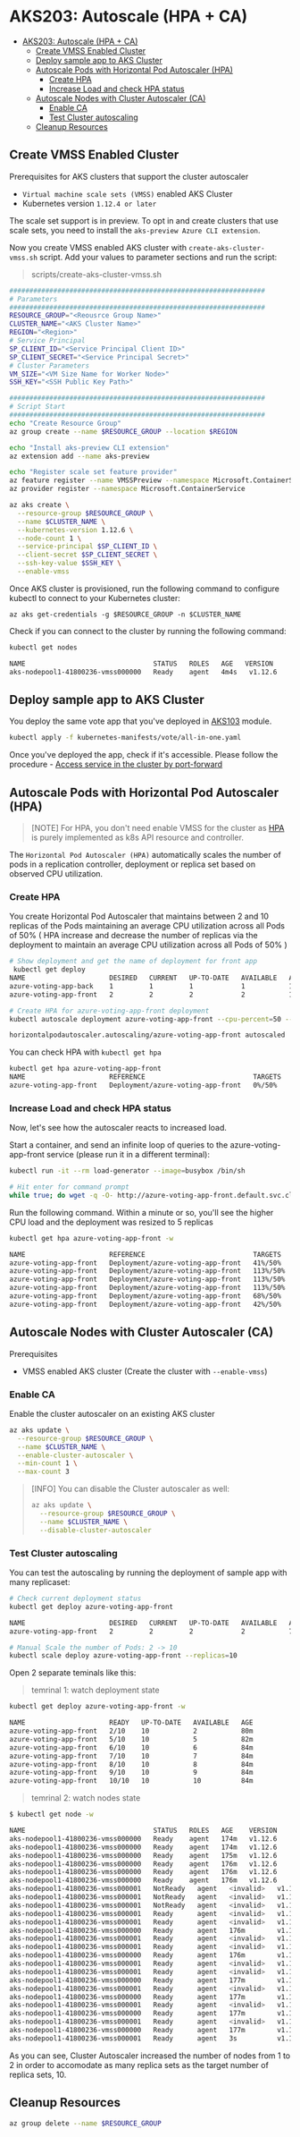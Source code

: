 # AKS203: Autoscale (HPA + CA)

<!-- TOC -->
- [AKS203: Autoscale (HPA + CA)](#aks203-autoscale-hpa--ca)
  - [Create VMSS Enabled Cluster](#create-vmss-enabled-cluster)
  - [Deploy sample app to AKS Cluster](#deploy-sample-app-to-aks-cluster)
  - [Autoscale Pods with Horizontal Pod Autoscaler (HPA)](#autoscale-pods-with-horizontal-pod-autoscaler-hpa)
    - [Create HPA](#create-hpa)
    - [Increase Load and check HPA status](#increase-load-and-check-hpa-status)
  - [Autoscale Nodes with Cluster Autoscaler (CA)](#autoscale-nodes-with-cluster-autoscaler-ca)
    - [Enable CA](#enable-ca)
    - [Test Cluster autoscaling](#test-cluster-autoscaling)
  - [Cleanup Resources](#cleanup-resources)

## Create VMSS Enabled Cluster

Prerequisites for AKS clusters that support the cluster autoscaler 
- `Virtual machine scale sets (VMSS)` enabled AKS Cluster
- Kubernetes version `1.12.4 or later`

The scale set support is in preview. To opt in and create clusters that use scale sets, you need to install the `aks-preview Azure CLI extension`. 

Now you create VMSS enabled AKS cluster with `create-aks-cluster-vmss.sh` script. Add your values to parameter sections and run the script:

> scripts/create-aks-cluster-vmss.sh
```sh
################################################################
# Parameters
################################################################
RESOURCE_GROUP="<Reousrce Group Name>"
CLUSTER_NAME="<AKS Cluster Name>"
REGION="<Region>"
# Service Principal
SP_CLIENT_ID="<Service Principal Client ID>"
SP_CLIENT_SECRET="<Service Principal Secret>"
# Cluster Parameters
VM_SIZE="<VM Size Name for Worker Node>"
SSH_KEY="<SSH Public Key Path>"

################################################################
# Script Start
################################################################
echo "Create Resource Group"
az group create --name $RESOURCE_GROUP --location $REGION

echo "Install aks-preview CLI extension"
az extension add --name aks-preview

echo "Register scale set feature provider"
az feature register --name VMSSPreview --namespace Microsoft.ContainerService
az provider register --namespace Microsoft.ContainerService

az aks create \
  --resource-group $RESOURCE_GROUP \
  --name $CLUSTER_NAME \
  --kubernetes-version 1.12.6 \
  --node-count 1 \
  --service-principal $SP_CLIENT_ID \
  --client-secret $SP_CLIENT_SECRET \
  --ssh-key-value $SSH_KEY \
  --enable-vmss
```

Once AKS cluster is provisioned, run the following command to configure kubectl to connect to your Kubernetes cluster:
```
az aks get-credentials -g $RESOURCE_GROUP -n $CLUSTER_NAME
```

Check if you can connect to the cluster by running the following command:

```sh
kubectl get nodes

NAME                                STATUS   ROLES   AGE   VERSION
aks-nodepool1-41800236-vmss000000   Ready    agent   4m4s   v1.12.6
```

## Deploy sample app to AKS Cluster

You deploy the same vote app that you've deployed in [AKS103](aks-103-deploy-app.md) module.

```sh
kubectl apply -f kubernetes-manifests/vote/all-in-one.yaml
```

Once you've deployed the app, check if it's accessible. Please follow the procedure - [Access service in the cluster by port-forward](aks-103-deploy-app.md#access-service-in-the-cluster-by-port-forward)


## Autoscale Pods with Horizontal Pod Autoscaler (HPA)

> [NOTE] For HPA, you don't need enable VMSS for the cluster as [HPA](https://kubernetes.io/docs/tasks/run-application/horizontal-pod-autoscale/) is purely implemented as k8s API resource and controller.

The `Horizontal Pod Autoscaler (HPA)` automatically scales the number of pods in a replication controller, deployment or replica set based on observed CPU utilization. 

### Create HPA

You create Horizontal Pod Autoscaler that maintains between 2 and 10 replicas of the Pods maintaining an average CPU utilization across all Pods of 50% ( HPA increase and decrease the number of replicas via the deployment to maintain an average CPU utilization across all Pods of 50% )

```sh
# Show deployment and get the name of deployment for front app
 kubectl get deploy
NAME                     DESIRED   CURRENT   UP-TO-DATE   AVAILABLE   AGE
azure-voting-app-back    1         1         1            1           110s
azure-voting-app-front   2         2         2            2           110s

# Create HPA for azure-voting-app-front deployment
kubectl autoscale deployment azure-voting-app-front --cpu-percent=50 --min=2 --max=10

horizontalpodautoscaler.autoscaling/azure-voting-app-front autoscaled

```

You can check HPA with `kubectl get hpa`
```sh
kubectl get hpa azure-voting-app-front
NAME                     REFERENCE                           TARGETS   MINPODS   MAXPODS   REPLICAS   AGE
azure-voting-app-front   Deployment/azure-voting-app-front   0%/50%    2         10        2          56s
```

### Increase Load and check HPA status

Now, let's see how the autoscaler reacts to increased load. 

Start a container, and send an infinite loop of queries to the azure-voting-app-front service (please run it in a different terminal):

```sh
kubectl run -it --rm load-generator --image=busybox /bin/sh

# Hit enter for command prompt
while true; do wget -q -O- http://azure-voting-app-front.default.svc.cluster.local; done
```

Run the following command. Within a minute or so, you'll see the higher CPU load and the deployment was resized to 5 replicas

```sh
kubectl get hpa azure-voting-app-front -w

NAME                     REFERENCE                           TARGETS   MINPODS   MAXPODS   REPLICAS   AGE
azure-voting-app-front   Deployment/azure-voting-app-front   41%/50%   2         10        2          4m46s
azure-voting-app-front   Deployment/azure-voting-app-front   113%/50%   2         10        2          5m34s
azure-voting-app-front   Deployment/azure-voting-app-front   113%/50%   2         10        4          5m49s
azure-voting-app-front   Deployment/azure-voting-app-front   113%/50%   2         10        5          6m4s
azure-voting-app-front   Deployment/azure-voting-app-front   68%/50%    2         10        5          6m34s
azure-voting-app-front   Deployment/azure-voting-app-front   42%/50%    2         10        5          7m34s
```

## Autoscale Nodes with Cluster Autoscaler (CA)

Prerequisites
- VMSS enabled AKS cluster (Create the cluster with `--enable-vmss`)

### Enable CA

Enable the cluster autoscaler on an existing AKS cluster

```sh
az aks update \
  --resource-group $RESOURCE_GROUP \
  --name $CLUSTER_NAME \
  --enable-cluster-autoscaler \
  --min-count 1 \
  --max-count 3
```

> [INFO] You can disable the Cluster autoscaler as well:
> 
> ```sh
> az aks update \
>   --resource-group $RESOURCE_GROUP \
>   --name $CLUSTER_NAME \
>   --disable-cluster-autoscaler
> ```


### Test Cluster autoscaling

You can test the autoscaling by running the deployment of sample app with many replicaset:

```sh
# Check current deployment status
kubectl get deploy azure-voting-app-front

NAME                     DESIRED   CURRENT   UP-TO-DATE   AVAILABLE   AGE
azure-voting-app-front   2         2         2            2           79m

# Manual Scale the number of Pods: 2 -> 10
kubectl scale deploy azure-voting-app-front --replicas=10
```

Open 2 separate teminals like this:
> temrinal 1: watch deployment state
```sh
kubectl get deploy azure-voting-app-front -w

NAME                     READY   UP-TO-DATE   AVAILABLE   AGE
azure-voting-app-front   2/10    10           2           80m
azure-voting-app-front   5/10    10           5           82m
azure-voting-app-front   6/10    10           6           84m
azure-voting-app-front   7/10    10           7           84m
azure-voting-app-front   8/10    10           8           84m
azure-voting-app-front   9/10    10           9           84m
azure-voting-app-front   10/10   10           10          84m
```

> temrinal 2: watch nodes state
```sh
$ kubectl get node -w

NAME                                STATUS   ROLES   AGE    VERSION
aks-nodepool1-41800236-vmss000000   Ready    agent   174m   v1.12.6
aks-nodepool1-41800236-vmss000000   Ready    agent   174m   v1.12.6
aks-nodepool1-41800236-vmss000000   Ready    agent   175m   v1.12.6
aks-nodepool1-41800236-vmss000000   Ready    agent   176m   v1.12.6
aks-nodepool1-41800236-vmss000000   Ready    agent   176m   v1.12.6
aks-nodepool1-41800236-vmss000000   Ready    agent   176m   v1.12.6
aks-nodepool1-41800236-vmss000001   NotReady   agent   <invalid>   v1.12.6
aks-nodepool1-41800236-vmss000001   NotReady   agent   <invalid>   v1.12.6
aks-nodepool1-41800236-vmss000001   NotReady   agent   <invalid>   v1.12.6
aks-nodepool1-41800236-vmss000001   Ready      agent   <invalid>   v1.12.6
aks-nodepool1-41800236-vmss000001   Ready      agent   <invalid>   v1.12.6
aks-nodepool1-41800236-vmss000000   Ready      agent   176m        v1.12.6
aks-nodepool1-41800236-vmss000001   Ready      agent   <invalid>   v1.12.6
aks-nodepool1-41800236-vmss000001   Ready      agent   <invalid>   v1.12.6
aks-nodepool1-41800236-vmss000000   Ready      agent   176m        v1.12.6
aks-nodepool1-41800236-vmss000001   Ready      agent   <invalid>   v1.12.6
aks-nodepool1-41800236-vmss000001   Ready      agent   <invalid>   v1.12.6
aks-nodepool1-41800236-vmss000000   Ready      agent   177m        v1.12.6
aks-nodepool1-41800236-vmss000001   Ready      agent   <invalid>   v1.12.6
aks-nodepool1-41800236-vmss000000   Ready      agent   177m        v1.12.6
aks-nodepool1-41800236-vmss000001   Ready      agent   <invalid>   v1.12.6
aks-nodepool1-41800236-vmss000000   Ready      agent   177m        v1.12.6
aks-nodepool1-41800236-vmss000001   Ready      agent   <invalid>   v1.12.6
aks-nodepool1-41800236-vmss000000   Ready      agent   177m        v1.12.6
aks-nodepool1-41800236-vmss000001   Ready      agent   3s          v1.12.6
```

As you can see, Cluster Autoscaler increased the number of nodes from 1 to 2 in order to accomodate as many replica sets as the target number of replica sets, 10.

## Cleanup Resources

```sh
az group delete --name $RESOURCE_GROUP
```